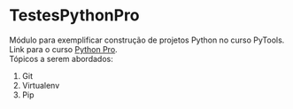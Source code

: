 # TestesPythonPro
Módulo para exemplificar construção de projetos Python no curso PyTools.  
Link para o curso [Python Pro](https://www.dev.pro.br/).  
Tópicos a serem abordados:
 1. Git
 2. Virtualenv
 3. Pip